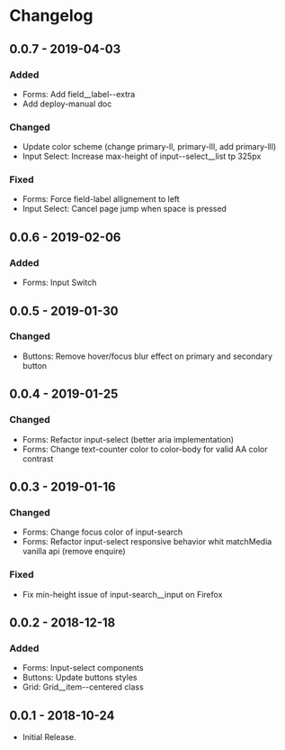 # Changelog

## 0.0.7 - 2019-04-03
### Added
- Forms: Add field__label--extra
- Add deploy-manual doc

### Changed
- Update color scheme (change primary-ll, primary-lll, add primary-lll)
- Input Select: Increase max-height of input--select__list tp 325px

### Fixed
- Forms: Force field-label allignement to left
- Input Select: Cancel page jump when space is pressed

## 0.0.6 - 2019-02-06
### Added
- Forms: Input Switch

## 0.0.5 - 2019-01-30
### Changed
- Buttons: Remove hover/focus blur effect on primary and secondary button

## 0.0.4 - 2019-01-25
### Changed
- Forms: Refactor input-select (better aria implementation)
- Forms: Change text-counter color to color-body for valid AA color contrast

## 0.0.3 - 2019-01-16
### Changed
- Forms: Change focus color of input-search
- Forms: Refactor input-select responsive behavior whit matchMedia vanilla api (remove enquire)

### Fixed
- Fix min-height issue of input-search__input on Firefox

## 0.0.2 - 2018-12-18
### Added
- Forms: Input-select components
- Buttons: Update buttons styles
- Grid: Grid__item--centered class

## 0.0.1 - 2018-10-24
- Initial Release.